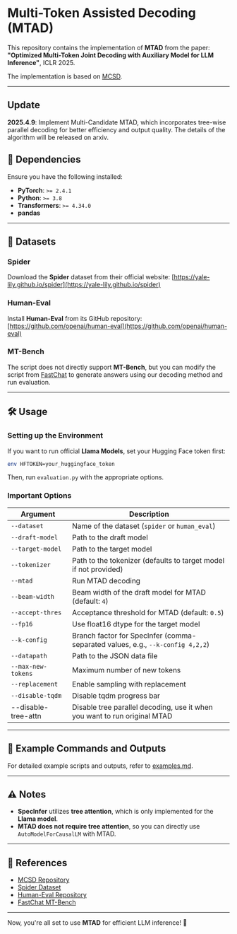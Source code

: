 # Multi-Token Assisted Decoding (MTAD)

This repository contains the implementation of **MTAD** from the paper:
**"Optimized Multi-Token Joint Decoding with Auxiliary Model for LLM Inference"**, ICLR 2025.

The implementation is based on [MCSD](https://github.com/NJUNLP/MCSD).

---

## Update

**2025.4.9**: Implement Multi-Candidate MTAD, which incorporates tree-wise parallel decoding for better efficiency and output quality. The details of the algorithm will be released on arxiv. 

## 🚀 Dependencies
Ensure you have the following installed:

- **PyTorch**: `>= 2.4.1`
- **Python**: `>= 3.8`
- **Transformers**: `>= 4.34.0`
- **pandas**

---

## 📂 Datasets

### Spider
Download the **Spider** dataset from their official website:
[https://yale-lily.github.io/spider](https://yale-lily.github.io/spider)

### Human-Eval
Install **Human-Eval** from its GitHub repository:
[https://github.com/openai/human-eval](https://github.com/openai/human-eval)

### MT-Bench
The script does not directly support **MT-Bench**, but you can modify the script from [FastChat](https://github.com/lm-sys/FastChat/blob/main/fastchat/llm_judge/gen_model_answer.py) to generate answers using our decoding method and run evaluation.

---

## 🛠 Usage

### Setting up the Environment
If you want to run official **Llama Models**, set your Hugging Face token first:
```sh
env HFTOKEN=your_huggingface_token
```
Then, run `evaluation.py` with the appropriate options.

### Important Options

| Argument | Description |
|----------|-------------|
| `--dataset` | Name of the dataset (`spider` or `human_eval`) |
| `--draft-model` | Path to the draft model |
| `--target-model` | Path to the target model |
| `--tokenizer` | Path to the tokenizer (defaults to target model if not provided) |
| `--mtad` | Run MTAD decoding |
| `--beam-width` | Beam width of the draft model for MTAD (default: `4`) |
| `--accept-thres` | Acceptance threshold for MTAD (default: `0.5`) |
| `--fp16` | Use float16 dtype for the target model |
| `--k-config` | Branch factor for SpecInfer (comma-separated values, e.g., `--k-config 4,2,2`) |
| `--datapath` | Path to the JSON data file |
| `--max-new-tokens` | Maximum number of new tokens |
| `--replacement` | Enable sampling with replacement |
| `--disable-tqdm` | Disable tqdm progress bar |
|  --disable-tree-attn   | Disable tree parallel decoding, use it when you want to run original MTAD |

---

## 📌 Example Commands and Outputs

For detailed example scripts and outputs, refer to [examples.md](examples.md).

---

## ⚠️ Notes
- **SpecInfer** utilizes **tree attention**, which is only implemented for the **Llama model**.
- **MTAD does not require tree attention**, so you can directly use `AutoModelForCausalLM` with MTAD.

---

## 🔗 References
- [MCSD Repository](https://github.com/NJUNLP/MCSD)
- [Spider Dataset](https://yale-lily.github.io/spider)
- [Human-Eval Repository](https://github.com/openai/human-eval)
- [FastChat MT-Bench](https://github.com/lm-sys/FastChat/blob/main/fastchat/llm_judge/gen_model_answer.py)

---

Now, you're all set to use **MTAD** for efficient LLM inference! 🚀

